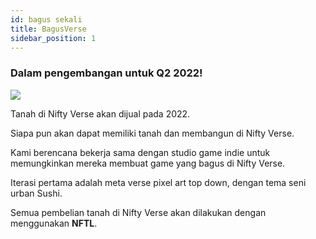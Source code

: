 ```yaml
---
id: bagus sekali
title: BagusVerse
sidebar_position: 1
---
```


### Dalam pengembangan untuk Q2 2022!

![](/img/niftyverse-snarfy.gif)

Tanah di Nifty Verse akan dijual pada 2022.

Siapa pun akan dapat memiliki tanah dan membangun di Nifty Verse.

Kami berencana bekerja sama dengan studio game indie untuk memungkinkan mereka membuat game yang bagus di Nifty Verse.

Iterasi pertama adalah meta verse pixel art top down, dengan tema seni urban Sushi.

Semua pembelian tanah di Nifty Verse akan dilakukan dengan menggunakan **NFTL**.
